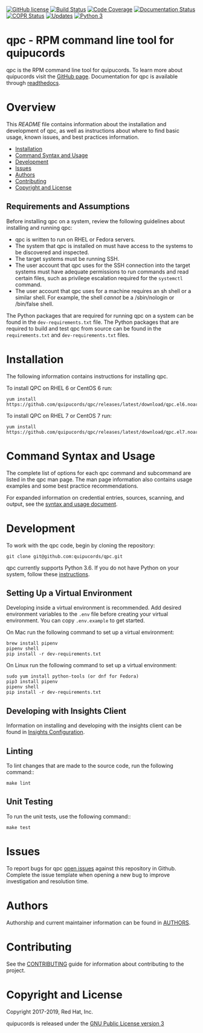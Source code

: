 [![GitHub license](https://img.shields.io/github/license/quipucords/qpc.svg)](https://github.com/quipucords/qpc/blob/master/LICENSE)
[![Build Status](https://travis-ci.org/quipucords/qpc.svg?branch=master)](https://travis-ci.org/quipucords/qpc)
[![Code Coverage](https://codecov.io/gh/quipucords/qpc/branch/master/graph/badge.svg)](https://codecov.io/gh/quipucords/qpc)
[![Documentation Status](https://readthedocs.org/projects/qpc/badge/)](https://qpc.readthedocs.io/en/latest/)
[![COPR Status](https://copr.fedorainfracloud.org/coprs/g/quipucords/qpc/package/qpc/status_image/last_build.png)](https://copr.fedorainfracloud.org/coprs/g/quipucords/qpc/package/qpc/)
[![Updates](https://pyup.io/repos/github/quipucords/qpc/shield.svg)](https://pyup.io/repos/github/quipucords/qpc/)
[![Python 3](https://pyup.io/repos/github/quipucords/qpc/python-3-shield.svg)](https://pyup.io/repos/github/quipucords/qpc/)


# qpc - RPM command line tool for quipucords
qpc is the RPM command line tool for quipucords. To learn more about quipucords visit the [GitHub page](https://github.com/quipucords/qpc/). Documentation for qpc is available through [readthedocs](https://qpc.readthedocs.io/en/latest/).

# Overview
This *README* file contains information about the installation and development of qpc, as well as instructions about where to find basic usage, known issues, and best practices information.

- [Installation](#installation)
- [Command Syntax and Usage](#commands)
- [Development](#development)
- [Issues](#issues)
- [Authors](#authors)
- [Contributing](#contributing)
- [Copyright and License](#copyright)

## Requirements and Assumptions
Before installing qpc on a system, review the following guidelines about installing and running qpc:

 * qpc is written to run on RHEL or Fedora servers.
 * The system that qpc is installed on must have access to the systems to be discovered and inspected.
 * The target systems must be running SSH.
 * The user account that qpc uses for the SSH connection into the target systems must have adequate permissions to run commands and read certain files, such as privilege escalation required for the `systemctl` command.
 * The user account that qpc uses for a machine requires an sh shell or a similar shell. For example, the shell *cannot* be a /sbin/nologin or /bin/false shell.

The Python packages that are required for running qpc on a system can be found in the `dev-requirements.txt` file. The Python packages that are required to build and test qpc from source can be found in the `requirements.txt` and `dev-requirements.txt` files.

#  <a name="installation"></a> Installation
The following information contains instructions for installing qpc.

To install QPC on RHEL 6 or CentOS 6 run:
```
yum install https://github.com/quipucords/qpc/releases/latest/download/qpc.el6.noarch.rpm
```

To install QPC on RHEL 7 or CentOS 7 run:
```
yum install https://github.com/quipucords/qpc/releases/latest/download/qpc.el7.noarch.rpm
```

# <a name="commands"></a> Command Syntax and Usage
The complete list of options for each qpc command and subcommand are listed in the qpc man page. The man page information also contains usage examples and some best practice recommendations.

For expanded information on credential entries, sources, scanning, and output, see the [syntax and usage document](./docs/source/man.rst).

# <a name="development"></a> Development
To work with the qpc code, begin by cloning the repository:
```
git clone git@github.com:quipucords/qpc.git
```

qpc currently supports Python 3.6. If you do not have Python on your system, follow these [instructions](https://www.python.org/downloads/>).


## Setting Up a Virtual Environment
Developing inside a virtual environment is recommended. Add desired environment variables to the `.env` file before creating your virtual environment.  You can copy `.env.example` to get started.

On Mac run the following command to set up a virtual environment:
```
brew install pipenv
pipenv shell
pip install -r dev-requirements.txt
```

On Linux run the following command to set up a virtual environment:
```
sudo yum install python-tools (or dnf for Fedora)
pip3 install pipenv
pipenv shell
pip install -r dev-requirements.txt
```

## Developing with Insights Client
Information on installing and developing with the insights client can be found in [Insights Configuration](insights_configuration.md).


## Linting
To lint changes that are made to the source code, run the following command::
```
make lint
```

## Unit Testing
To run the unit tests, use the following command::
```
make test
```

# <a name="issues"></a> Issues
To report bugs for qpc [open issues](https://github.com/quipucords/qpc/issues) against this repository in Github. Complete the issue template when opening a new bug to improve investigation and resolution time.


# <a name="authors"></a> Authors
Authorship and current maintainer information can be found in [AUTHORS](AUTHORS.md).


# <a name="contributing"></a> Contributing
See the [CONTRIBUTING](CONTRIBUTING.md) guide for information about contributing to the project.


# <a name="copyright"></a> Copyright and License
Copyright 2017-2019, Red Hat, Inc.

quipucords is released under the [GNU Public License version 3](LICENSE)

